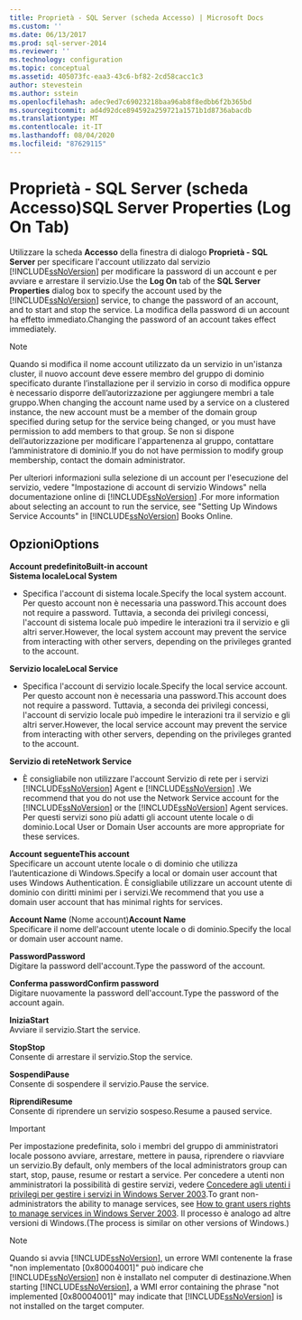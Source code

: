 ```yaml
---
title: Proprietà - SQL Server (scheda Accesso) | Microsoft Docs
ms.custom: ''
ms.date: 06/13/2017
ms.prod: sql-server-2014
ms.reviewer: ''
ms.technology: configuration
ms.topic: conceptual
ms.assetid: 405073fc-eaa3-43c6-bf82-2cd58cacc1c3
author: stevestein
ms.author: sstein
ms.openlocfilehash: adec9ed7c69023218baa96ab8f8edbb6f2b365bd
ms.sourcegitcommit: ad4d92dce894592a259721a1571b1d8736abacdb
ms.translationtype: MT
ms.contentlocale: it-IT
ms.lasthandoff: 08/04/2020
ms.locfileid: "87629115"
---
```

# <a name="sql-server-properties-log-on-tab"></a><span data-ttu-id="be952-102">Proprietà - SQL Server (scheda Accesso)</span><span class="sxs-lookup"><span data-stu-id="be952-102">SQL Server Properties (Log On Tab)</span></span>
  <span data-ttu-id="be952-103">Utilizzare la scheda **Accesso** della finestra di dialogo **Proprietà - SQL Server** per specificare l'account utilizzato dal servizio [!INCLUDE[ssNoVersion](../../includes/ssnoversion-md.md)] per modificare la password di un account e per avviare e arrestare il servizio.</span><span class="sxs-lookup"><span data-stu-id="be952-103">Use the **Log On** tab of the **SQL Server Properties** dialog box to specify the account used by the [!INCLUDE[ssNoVersion](../../includes/ssnoversion-md.md)] service, to change the password of an account, and to start and stop the service.</span></span> <span data-ttu-id="be952-104">La modifica della password di un account ha effetto immediato.</span><span class="sxs-lookup"><span data-stu-id="be952-104">Changing the password of an account takes effect immediately.</span></span>  
  
> [!NOTE]  
>  <span data-ttu-id="be952-105">Quando si modifica il nome account utilizzato da un servizio in un'istanza cluster, il nuovo account deve essere membro del gruppo di dominio specificato durante l’installazione per il servizio in corso di modifica oppure è necessario disporre dell’autorizzazione per aggiungere membri a tale gruppo.</span><span class="sxs-lookup"><span data-stu-id="be952-105">When changing the account name used by a service on a clustered instance, the new account must be a member of the domain group specified during setup for the service being changed, or you must have permission to add members to that group.</span></span> <span data-ttu-id="be952-106">Se non si dispone dell’autorizzazione per modificare l'appartenenza al gruppo, contattare l’amministratore di dominio.</span><span class="sxs-lookup"><span data-stu-id="be952-106">If you do not have permission to modify group membership, contact the domain administrator.</span></span>  
>   
>  <span data-ttu-id="be952-107">Per ulteriori informazioni sulla selezione di un account per l'esecuzione del servizio, vedere "Impostazione di account di servizio Windows" nella documentazione online di [!INCLUDE[ssNoVersion](../../includes/ssnoversion-md.md)] .</span><span class="sxs-lookup"><span data-stu-id="be952-107">For more information about selecting an account to run the service, see "Setting Up Windows Service Accounts" in [!INCLUDE[ssNoVersion](../../includes/ssnoversion-md.md)] Books Online.</span></span>  
  
## <a name="options"></a><span data-ttu-id="be952-108">Opzioni</span><span class="sxs-lookup"><span data-stu-id="be952-108">Options</span></span>  
 <span data-ttu-id="be952-109">**Account predefinito**</span><span class="sxs-lookup"><span data-stu-id="be952-109">**Built-in account**</span></span>  
 <span data-ttu-id="be952-110">**Sistema locale**</span><span class="sxs-lookup"><span data-stu-id="be952-110">**Local System**</span></span>  
 -   <span data-ttu-id="be952-111">Specifica l'account di sistema locale.</span><span class="sxs-lookup"><span data-stu-id="be952-111">Specify the local system account.</span></span> <span data-ttu-id="be952-112">Per questo account non è necessaria una password.</span><span class="sxs-lookup"><span data-stu-id="be952-112">This account does not require a password.</span></span> <span data-ttu-id="be952-113">Tuttavia, a seconda dei privilegi concessi, l'account di sistema locale può impedire le interazioni tra il servizio e gli altri server.</span><span class="sxs-lookup"><span data-stu-id="be952-113">However, the local system account may prevent the service from interacting with other servers, depending on the privileges granted to the account.</span></span>  
  
 <span data-ttu-id="be952-114">**Servizio locale**</span><span class="sxs-lookup"><span data-stu-id="be952-114">**Local Service**</span></span>  
 -   <span data-ttu-id="be952-115">Specifica l'account di servizio locale.</span><span class="sxs-lookup"><span data-stu-id="be952-115">Specify the local service account.</span></span> <span data-ttu-id="be952-116">Per questo account non è necessaria una password.</span><span class="sxs-lookup"><span data-stu-id="be952-116">This account does not require a password.</span></span> <span data-ttu-id="be952-117">Tuttavia, a seconda dei privilegi concessi, l'account di servizio locale può impedire le interazioni tra il servizio e gli altri server.</span><span class="sxs-lookup"><span data-stu-id="be952-117">However, the local service account may prevent the service from interacting with other servers, depending on the privileges granted to the account.</span></span>  
  
 <span data-ttu-id="be952-118">**Servizio di rete**</span><span class="sxs-lookup"><span data-stu-id="be952-118">**Network Service**</span></span>  
 -   <span data-ttu-id="be952-119">È consigliabile non utilizzare l'account Servizio di rete per i servizi [!INCLUDE[ssNoVersion](../../includes/ssnoversion-md.md)] Agent e [!INCLUDE[ssNoVersion](../../includes/ssnoversion-md.md)] .</span><span class="sxs-lookup"><span data-stu-id="be952-119">We recommend that you do not use the Network Service account for the [!INCLUDE[ssNoVersion](../../includes/ssnoversion-md.md)] or the [!INCLUDE[ssNoVersion](../../includes/ssnoversion-md.md)] Agent services.</span></span> <span data-ttu-id="be952-120">Per questi servizi sono più adatti gli account utente locale o di dominio.</span><span class="sxs-lookup"><span data-stu-id="be952-120">Local User or Domain User accounts are more appropriate for these services.</span></span>  
  
 <span data-ttu-id="be952-121">**Account seguente**</span><span class="sxs-lookup"><span data-stu-id="be952-121">**This account**</span></span>  
 <span data-ttu-id="be952-122">Specificare un account utente locale o di dominio che utilizza l’autenticazione di Windows.</span><span class="sxs-lookup"><span data-stu-id="be952-122">Specify a local or domain user account that uses Windows Authentication.</span></span> <span data-ttu-id="be952-123">È consigliabile utilizzare un account utente di dominio con diritti minimi per i servizi.</span><span class="sxs-lookup"><span data-stu-id="be952-123">We recommend that you use a domain user account that has minimal rights for services.</span></span>  
  
 <span data-ttu-id="be952-124">**Account Name** (Nome account)</span><span class="sxs-lookup"><span data-stu-id="be952-124">**Account Name**</span></span>  
 <span data-ttu-id="be952-125">Specificare il nome dell'account utente locale o di dominio.</span><span class="sxs-lookup"><span data-stu-id="be952-125">Specify the local or domain user account name.</span></span>  
  
 <span data-ttu-id="be952-126">**Password**</span><span class="sxs-lookup"><span data-stu-id="be952-126">**Password**</span></span>  
 <span data-ttu-id="be952-127">Digitare la password dell'account.</span><span class="sxs-lookup"><span data-stu-id="be952-127">Type the password of the account.</span></span>  
  
 <span data-ttu-id="be952-128">**Conferma password**</span><span class="sxs-lookup"><span data-stu-id="be952-128">**Confirm password**</span></span>  
 <span data-ttu-id="be952-129">Digitare nuovamente la password dell'account.</span><span class="sxs-lookup"><span data-stu-id="be952-129">Type the password of the account again.</span></span>  
  
 <span data-ttu-id="be952-130">**Inizia**</span><span class="sxs-lookup"><span data-stu-id="be952-130">**Start**</span></span>  
 <span data-ttu-id="be952-131">Avviare il servizio.</span><span class="sxs-lookup"><span data-stu-id="be952-131">Start the service.</span></span>  
  
 <span data-ttu-id="be952-132">**Stop**</span><span class="sxs-lookup"><span data-stu-id="be952-132">**Stop**</span></span>  
 <span data-ttu-id="be952-133">Consente di arrestare il servizio.</span><span class="sxs-lookup"><span data-stu-id="be952-133">Stop the service.</span></span>  
  
 <span data-ttu-id="be952-134">**Sospendi**</span><span class="sxs-lookup"><span data-stu-id="be952-134">**Pause**</span></span>  
 <span data-ttu-id="be952-135">Consente di sospendere il servizio.</span><span class="sxs-lookup"><span data-stu-id="be952-135">Pause the service.</span></span>  
  
 <span data-ttu-id="be952-136">**Riprendi**</span><span class="sxs-lookup"><span data-stu-id="be952-136">**Resume**</span></span>  
 <span data-ttu-id="be952-137">Consente di riprendere un servizio sospeso.</span><span class="sxs-lookup"><span data-stu-id="be952-137">Resume a paused service.</span></span>  
  
> [!IMPORTANT]  
>  <span data-ttu-id="be952-138">Per impostazione predefinita, solo i membri del gruppo di amministratori locale possono avviare, arrestare, mettere in pausa, riprendere o riavviare un servizio.</span><span class="sxs-lookup"><span data-stu-id="be952-138">By default, only members of the local administrators group can start, stop, pause, resume or restart a service.</span></span> <span data-ttu-id="be952-139">Per concedere a utenti non amministratori la possibilità di gestire servizi, vedere [Concedere agli utenti i privilegi per gestire i servizi in Windows Server 2003](https://support.microsoft.com/kb/325349).</span><span class="sxs-lookup"><span data-stu-id="be952-139">To grant non-administrators the ability to manage services, see [How to grant users rights to manage services in Windows Server 2003](https://support.microsoft.com/kb/325349).</span></span> <span data-ttu-id="be952-140">Il processo è analogo ad altre versioni di Windows.</span><span class="sxs-lookup"><span data-stu-id="be952-140">(The process is similar on other versions of Windows.)</span></span>  
  
> [!NOTE]  
>  <span data-ttu-id="be952-141">Quando si avvia [!INCLUDE[ssNoVersion](../../includes/ssnoversion-md.md)], un errore WMI contenente la frase "non implementato [0x80004001]" può indicare che [!INCLUDE[ssNoVersion](../../includes/ssnoversion-md.md)] non è installato nel computer di destinazione.</span><span class="sxs-lookup"><span data-stu-id="be952-141">When starting [!INCLUDE[ssNoVersion](../../includes/ssnoversion-md.md)], a WMI error containing the phrase "not implemented [0x80004001]" may indicate that [!INCLUDE[ssNoVersion](../../includes/ssnoversion-md.md)] is not installed on the target computer.</span></span>  
  
  
